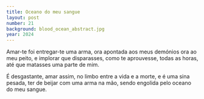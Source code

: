 ```yaml
---
title: Oceano do meu sangue
layout: post
number: 21
background: blood_ocean_abstract.jpg
year: 2024
---
```


Amar-te foi entregar-te uma arma, ora apontada aos meus demónios ora ao meu peito, e implorar que disparasses, como te aprouvesse, todas as horas, até que matasses uma parte de mim.

É desgastante, amar assim, no limbo entre a vida e a morte, e é uma sina pesada, ter de beijar com uma arma na mão, sendo engolida pelo oceano do meu sangue.
